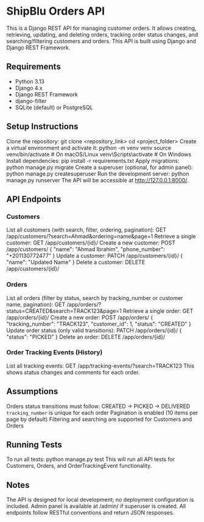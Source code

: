 # ShipBlu Orders API
This is a Django REST API for managing customer orders. It allows creating, retrieving, updating, and deleting orders, tracking order status changes, and searching/filtering customers and orders. This API is built using Django and Django REST Framework.

## Requirements
- Python 3.13
- Django 4.x
- Django REST Framework
- django-filter
- SQLite (default) or PostgreSQL

## Setup Instructions
Clone the repository: git clone <repository_link> cd <project_folder> Create a virtual environment and activate it: python -m venv venv source venv/bin/activate  # On macOS/Linux venv\Scripts\activate     # On Windows Install dependencies: pip install -r requirements.txt Apply migrations: python manage.py migrate Create a superuser (optional, for admin panel): python manage.py createsuperuser Run the development server: python manage.py runserver The API will be accessible at http://127.0.0.1:8000/.

## API Endpoints
### Customers
List all customers (with search, filter, ordering, pagination): GET /app/customers/?search=Ahmad&ordering=name&page=1 Retrieve a single customer: GET /app/customers/{id}/ Create a new customer: POST /app/customers/ { "name": "Ahmad Ibrahim", "phone_number": "+201130772477" } Update a customer: PATCH /app/customers/{id}/ { "name": "Updated Name" } Delete a customer: DELETE /app/customers/{id}/

### Orders
List all orders (filter by status, search by tracking_number or customer name, pagination): GET /app/orders/?status=CREATED&search=TRACK123&page=1 Retrieve a single order: GET /app/orders/{id}/ Create a new order: POST /app/orders/ { "tracking_number": "TRACK123", "customer_id": 1, "status": "CREATED" } Update order status (only valid transitions): PATCH /app/orders/{id}/ { "status": "PICKED" } Delete an order: DELETE /app/orders/{id}/

### Order Tracking Events (History)
List all tracking events: GET /app/tracking-events/?search=TRACK123 This shows status changes and comments for each order.

## Assumptions
Orders status transitions must follow: CREATED → PICKED → DELIVERED `tracking_number` is unique for each order Pagination is enabled (10 items per page by default) Filtering and searching are supported for Customers and Orders

## Running Tests
To run all tests: python manage.py test This will run all API tests for Customers, Orders, and OrderTrackingEvent functionality.

## Notes
The API is designed for local development; no deployment configuration is included. Admin panel is available at /admin/ if superuser is created. All endpoints follow RESTful conventions and return JSON responses.
